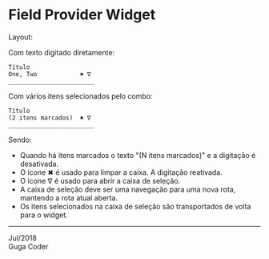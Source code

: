 Field Provider Widget
=====================

Layout:

Com texto digitado diretamente:

    Título
    One, Two            ✖ ∇
    ________________________

Com vários itens selecionados pelo combo:

    Título
    (2 itens marcados)  ✖ ∇
    ________________________

Sendo:

-   Quando há itens marcados o texto "(N itens marcados)" e a digitação é
    desativada.
-   O ícone ✖ é usado para limpar a caixa. A digitação reativada.
-   O ícone ∇ é usado para abrir a caixa de seleção.
-   A caixa de seleção deve ser uma navegação para uma nova rota, mantendo a
    rota atual aberta.
-   Os itens selecionados na caixa de seleção são transportados de volta para o
    widget.

---
Jul/2018  
Guga Coder
